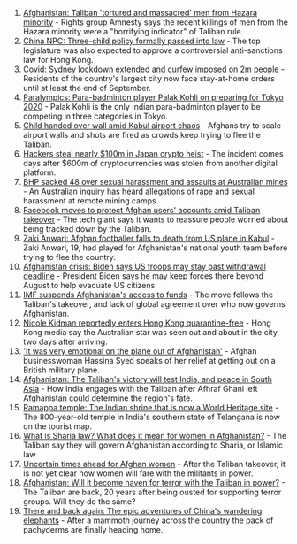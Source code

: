 1. [Afghanistan: Taliban 'tortured and massacred' men from Hazara minority](https://www.bbc.co.uk/news/world-asia-58277463) - Rights group Amnesty says the recent killings of men from the Hazara minority were a "horrifying indicator" of Taliban rule.
2. [China NPC: Three-child policy formally passed into law](https://www.bbc.co.uk/news/world-asia-china-58277473) - The top legislature was also expected to approve a controversial anti-sanctions law for Hong Kong.
3. [Covid: Sydney lockdown extended and curfew imposed on 2m people](https://www.bbc.co.uk/news/world-australia-58277503) - Residents of the country's largest city now face stay-at-home orders until at least the end of September.
4. [Paralympics: Para-badminton player Palak Kohli on preparing for Tokyo 2020](https://www.bbc.co.uk/news/world-asia-58271771) - Palak Kohli is the only Indian para-badminton player to be competing in three categories in Tokyo.
5. [Child handed over wall amid Kabul airport chaos](https://www.bbc.co.uk/news/world-asia-58267756) - Afghans try to scale airport walls and shots are fired as crowds keep trying to flee the Taliban.
6. [Hackers steal nearly $100m in Japan crypto heist](https://www.bbc.co.uk/news/business-58277359) - The incident comes days after $600m of cryptocurrencies was stolen from another digital platform.
7. [BHP sacked 48 over sexual harassment and assaults at Australian mines](https://www.bbc.co.uk/news/world-australia-58278104) - An Australian inquiry has heard allegations of rape and sexual harassment at remote mining camps.
8. [Facebook moves to protect Afghan users' accounts amid Taliban takeover](https://www.bbc.co.uk/news/technology-58277175) - The tech giant says it wants to reassure people worried about being tracked down by the Taliban.
9. [Zaki Anwari: Afghan footballer falls to death from US plane in Kabul](https://www.bbc.co.uk/news/world-asia-58272740) - Zaki Anwari, 19, had played for Afghanistan's national youth team before trying to flee the country.
10. [Afghanistan crisis: Biden says US troops may stay past withdrawal deadline](https://www.bbc.co.uk/news/world-asia-58264917) - President Biden says he may keep forces there beyond August to help evacuate US citizens.
11. [IMF suspends Afghanistan's access to funds](https://www.bbc.co.uk/news/business-58263525) - The move follows the Taliban's takeover, and lack of global agreement over who now governs Afghanistan.
12. [Nicole Kidman reportedly enters Hong Kong quarantine-free](https://www.bbc.co.uk/news/world-asia-58270417) - Hong Kong media say the Australian star was seen out and about in the city two days after arriving.
13. ['It was very emotional on the plane out of Afghanistan'](https://www.bbc.co.uk/news/uk-58256816) - Afghan businesswoman Hassina Syed speaks of her relief at getting out on a British military plane.
14. [Afghanistan: The Taliban's victory will test India, and peace in South Asia](https://www.bbc.co.uk/news/world-asia-india-58240301) - How India engages with the Taliban after Afhraf Ghani left Afghanistan could determine the region's fate.
15. [Ramappa temple: The Indian shrine that is now a World Heritage site](https://www.bbc.co.uk/news/world-asia-india-58255574) - The 800-year-old temple in India's southern state of Telangana is now on the tourist map.
16. [What is Sharia law? What does it mean for women in Afghanistan?](https://www.bbc.co.uk/news/world-27307249) - The Taliban say they will govern Afghanistan according to Sharia, or Islamic law
17. [Uncertain times ahead for Afghan women](https://www.bbc.co.uk/news/world-asia-58244017) - After the Taliban takeover, it is not yet clear how women will fare with the militants in power.
18. [Afghanistan: Will it become haven for terror with the Taliban in power?](https://www.bbc.co.uk/news/world-asia-58232041) - The Taliban are back, 20 years after being ousted for supporting terror groups. Will they do the same?
19. [There and back again: The epic adventures of China's wandering elephants](https://www.bbc.co.uk/news/world-asia-china-58196663) - After a mammoth journey across the country the pack of pachyderms are finally heading home.
